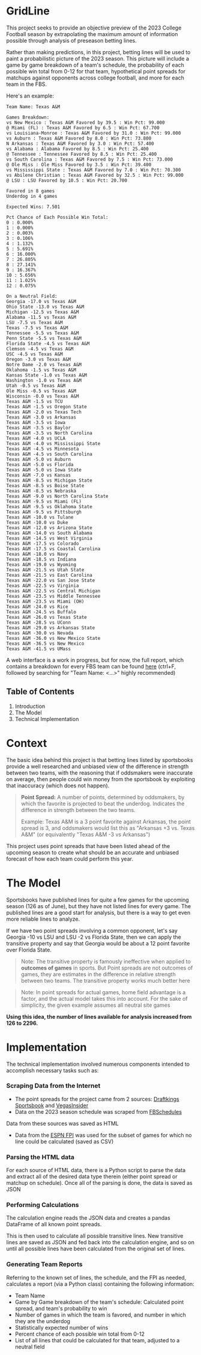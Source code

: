 # GridLine

This project seeks to provide an objective preview of the 2023 College Football season by extrapolating the maximum amount of information possible through analysis of preseason betting lines. 

Rather than making predictions, in this project, betting lines will be used to paint a probabilistic picture of the 2023 season. This picture will include a game by game breakdown of a team's schedule, the probability of each possible win total from 0-12 for that team, hypothetical point spreads for matchups against opponents across college football, and more for each team in the FBS.

Here's an example:
```
Team Name: Texas A&M

Games Breakdown: 
vs New Mexico : Texas A&M Favored by 39.5 : Win Pct: 99.000
@ Miami (FL) : Texas A&M Favored by 6.5 : Win Pct: 67.700
vs Louisiana-Monroe : Texas A&M Favored by 31.0 : Win Pct: 99.000
vs Auburn : Texas A&M Favored by 8.0 : Win Pct: 73.800
N Arkansas : Texas A&M Favored by 3.0 : Win Pct: 57.400
vs Alabama : Alabama Favored by 8.5 : Win Pct: 25.400
@ Tennessee : Tennessee Favored by 8.5 : Win Pct: 25.400
vs South Carolina : Texas A&M Favored by 7.5 : Win Pct: 73.000
@ Ole Miss : Ole Miss Favored by 3.5 : Win Pct: 39.400
vs Mississippi State : Texas A&M Favored by 7.0 : Win Pct: 70.300
vs Abilene Christian : Texas A&M Favored by 32.5 : Win Pct: 99.000
@ LSU : LSU Favored by 10.5 : Win Pct: 20.700

Favored in 8 games 
Underdog in 4 games 

Expected Wins: 7.501

Pct Chance of Each Possible Win Total:
0 : 0.000% 
1 : 0.000% 
2 : 0.003% 
3 : 0.106% 
4 : 1.132% 
5 : 5.691% 
6 : 16.000% 
7 : 26.805% 
8 : 27.141% 
9 : 16.367% 
10 : 5.656% 
11 : 1.025% 
12 : 0.075% 

On a Neutral Field: 
Georgia -17.0 vs Texas A&M
Ohio State -13.0 vs Texas A&M
Michigan -12.5 vs Texas A&M
Alabama -11.5 vs Texas A&M
LSU -7.5 vs Texas A&M
Texas -7.5 vs Texas A&M
Tennessee -5.5 vs Texas A&M
Penn State -5.5 vs Texas A&M
Florida State -4.5 vs Texas A&M
Clemson -4.5 vs Texas A&M
USC -4.5 vs Texas A&M
Oregon -3.0 vs Texas A&M
Notre Dame -2.0 vs Texas A&M
Oklahoma -1.5 vs Texas A&M
Kansas State -1.0 vs Texas A&M
Washington -1.0 vs Texas A&M
Utah -0.5 vs Texas A&M
Ole Miss -0.5 vs Texas A&M
Wisconsin -0.0 vs Texas A&M
Texas A&M -1.5 vs TCU
Texas A&M -1.5 vs Oregon State
Texas A&M -2.0 vs Texas Tech
Texas A&M -3.0 vs Arkansas
Texas A&M -3.5 vs Iowa
Texas A&M -3.5 vs Baylor
Texas A&M -3.5 vs North Carolina
Texas A&M -4.0 vs UCLA
Texas A&M -4.0 vs Mississippi State
Texas A&M -4.5 vs Minnesota
Texas A&M -4.5 vs South Carolina
Texas A&M -5.0 vs Auburn
Texas A&M -5.0 vs Florida
Texas A&M -5.0 vs Iowa State
Texas A&M -7.0 vs Kansas
Texas A&M -8.5 vs Michigan State
Texas A&M -8.5 vs Boise State
Texas A&M -8.5 vs Nebraska
Texas A&M -9.0 vs North Carolina State
Texas A&M -9.5 vs Miami (FL)
Texas A&M -9.5 vs Oklahoma State
Texas A&M -9.5 vs Pittsburgh
Texas A&M -10.0 vs Tulane
Texas A&M -10.0 vs Duke
Texas A&M -12.0 vs Arizona State
Texas A&M -14.0 vs South Alabama
Texas A&M -14.5 vs West Virginia
Texas A&M -17.5 vs Colorado
Texas A&M -17.5 vs Coastal Carolina
Texas A&M -18.0 vs Navy
Texas A&M -18.5 vs Indiana
Texas A&M -19.0 vs Wyoming
Texas A&M -21.5 vs Utah State
Texas A&M -21.5 vs East Carolina
Texas A&M -22.0 vs San Jose State
Texas A&M -22.5 vs Virginia
Texas A&M -22.5 vs Central Michigan
Texas A&M -23.5 vs Middle Tennessee
Texas A&M -23.5 vs Miami (OH)
Texas A&M -24.0 vs Rice
Texas A&M -24.5 vs Buffalo
Texas A&M -26.0 vs Texas State
Texas A&M -28.5 vs UConn
Texas A&M -29.0 vs Arkansas State
Texas A&M -30.0 vs Nevada
Texas A&M -36.0 vs New Mexico State
Texas A&M -36.5 vs New Mexico
Texas A&M -41.5 vs UMass
```

A web interface is a work in progress, but for now, the full report, which contains a breakdown for every FBS team can be found [here](fbs-reports.txt) (ctrl+F, followed by searching for "Team Name: <...>" highly recommended)

## Table of Contents

1. Introduction
2. The Model
3. Technical Implementation

# Context

The basic idea behind this project is that betting lines listed by sportsbooks provide a well researched and unbiased view of the difference in strength between two teams, with the reasoning that if oddsmakers were inaccurate on average, then people could win money from the sportsbook by exploiting that inaccuracy (which does not happen).

> __Point Spread:__ A number of points, determined by oddsmakers, by which the favorite is projected to beat the underdog. Indicates the difference in strength between the two teams.
> 
> Example: Texas A&M is a 3 point favorite against Arkansas, the point spread is 3, and oddsmakers would list this as "Arkansas +3 vs. Texas A&M" (or equivalently "Texas A&M -3 vs Arkansas")

This project uses point spreads that have been listed ahead of the upcoming season to create what should be an accurate and unbiased forecast of how each team could perform this year.

# The Model

Sportsbooks have published lines for quite a few games for the upcoming season (126 as of June), but they have not listed lines for every game. The published lines are a good start for analysis, but there is a way to get even more reliable lines to analyze. 

If we have two point spreads involving a common opponent, let's say Georgia -10 vs LSU and LSU -2 vs Florida State, then we can apply the transitive property and say that Georgia would be about a 12 point favorite over Florida State.

> Note: The transitive property is famously ineffective when applied to __outcomes of games__ in sports. But Point spreads are not outcomes of games, they are estimates in the difference in relative strength between two teams. The transitive property works much better here

> Note: In point spreads for actual games, home field advantage is a factor, and the actual model takes this into account. For the sake of simplicity, the given example assumes all neutral site games

**Using this idea, the number of lines available for analysis increased from 126 to 2296.**

# Implementation

The technical implementation involved numerous components intended to accomplish necessary tasks such as:

### Scraping Data from the Internet

- The point spreads for the project came from 2 sources: [Draftkings Sportsbook](https://sportsbook.draftkings.com/leagues/football/ncaaf) and [VegasInsider](https://www.vegasinsider.com/college-football/odds/las-vegas/)
- Data on the 2023 season schedule was scraped from [FBSchedules](https://fbschedules.com/)

Data from these sources was saved as HTML

- Data from the [ESPN FPI](https://www.espn.com/college-football/fpi) was used for the subset of games for which no line could be calculated (saved as CSV)

### Parsing the HTML data

For each source of HTML data, there is a Python script to parse the data and extract all of the desired data type therein (either point spread or matchup on schedule). Once all of the parsing is done, the data is saved as JSON

### Performing Calculations

The calculation engine reads the JSON data and creates a pandas DataFrame of all known point spreads.

This is then used to calculate all possible transitive lines. New transitive lines are saved as JSON and fed back into the calculation engine, and so on until all possible lines have been calculated from the original set of lines.

### Generating Team Reports

Referring to the known set of lines, the schedule, and the FPI as needed, calculates a report (via a Python class) containing the following information:

- Team Name
- Game by Game breakdown of the team's schedule: Calculated point spread, and team's probability to win
- Number of games in which the team is favored, and number in which they are the underdog
- Statistically expected number of wins
- Percent chance of each possible win total from 0-12
- List of all lines that could be calculated for that team, adjusted to a neutral field